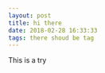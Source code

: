 ```yaml
---
layout: post
title: hi there
date: 2018-02-28 16:33:33
tags: there shoud be tag
---
```


This is a try
